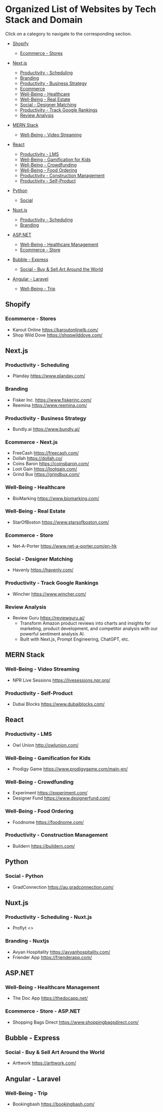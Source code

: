 # Organized List of Websites by Tech Stack and Domain

Click on a category to navigate to the corresponding section.

- [Shopify](#shopify)
  - [Ecommerce - Stores](#ecommerce---stores)
- [Next.js](#nextjs)
  - [Productivity - Scheduling](#productivity---scheduling)
  - [Branding](#branding)
  - [Productivity - Business Strategy](#productivity---business-strategy)
  - [Ecommerce](#ecommerce---nextjs)
  - [Well-Being - Healthcare](#well-being---healthcare)
  - [Well-Being - Real Estate](#well-being---real-estate)
  - [Social - Designer Matching](#social---designer-matching)
  - [Productivity - Track Google Rankings](#productivity---track-google-rankings)
  - [Review Analysis](#review-analysis)
- [MERN Stack](#mern-stack)
  - [Well-Being - Video Streaming](#well-being---video-streaming)
- [React](#react)
  - [Productivity - LMS](#productivity---lms)
  - [Well-Being - Gamification for Kids](#well-being---gamification-for-kids)
  - [Well-Being - Crowdfunding](#well-being---crowdfunding)
  - [Well-Being - Food Ordering](#well-being---food-ordering)
  - [Productivity - Construction Management](#productivity---construction-management)
  - [Productivity - Self-Product](#productivity---self-product)

- [Python](#python)
  - [Social](#social-python)
- [Nuxt.js](#nuxtjs)
  - [Productivity - Scheduling](#productivity---scheduling---nuxtjs)
  - [Branding](#branding-nuxtjs)
- [ASP.NET](#aspnet)
  - [Well-Being - Healthcare Management](#well-being---healthcare-management)
  - [Ecommerce - Store](#ecommerce---store-aspnet)
- [Bubble - Express](#bubble---express)
  - [Social - Buy & Sell Art Around the World](#social---buy--sell-art-around-the-world)
- [Angular - Laravel](#angular---laravel)
  - [Well-Being - Trip](#well-being---trip)

## Shopify
### Ecommerce - Stores
- Karout Online <https://karoutonlinelb.com/>
- Shop Wild Dove <https://shopwilddove.com/>

## Next.js
### Productivity - Scheduling
- Planday <https://www.planday.com/>

### Branding
- Fisker Inc. <https://www.fiskerinc.com/>
- Reemina <https://www.reemina.com/>

### Productivity - Business Strategy
- Bundly.ai <https://www.bundly.ai/>

### Ecommerce - Next.js
- FreeCash <https://freecash.com/>
- Dollah <https://dollah.co/>
- Coins Baron <https://coinsbaron.com/>
- Loot Gain <https://lootgain.com/>
- Grind Bux <https://grindbux.com/>

### Well-Being - Healthcare
- BioMarking <https://www.biomarking.com/>

### Well-Being - Real Estate
- StarOfBoston <https://www.starsofboston.com/>

### Ecommerce - Store
- Net-A-Porter <https://www.net-a-porter.com/en-hk>

### Social - Designer Matching
- Havenly <https://havenly.com/>

### Productivity - Track Google Rankings
- Wincher <https://www.wincher.com/>

### Review Analysis
- Review Guru <https://reviewguru.ai/>
  - Transform Amazon product reviews into charts and insights for marketing, product development, and competitor analysis with our powerful sentiment analysis AI.
  - Built with Next.js, Prompt Engineering, ChatGPT, etc.

## MERN Stack
### Well-Being - Video Streaming
- NPR Live Sessions <https://livesessions.npr.org/>

### Productivity - Self-Product
- Dubai Blocks <https://www.dubaiblocks.com/>

## React
### Productivity - LMS
- Owl Union <http://owlunion.com/>

### Well-Being - Gamification for Kids
- Prodigy Game <https://www.prodigygame.com/main-en/>

### Well-Being - Crowdfunding
- Experiment <https://experiment.com/>
- Designer Fund <https://www.designerfund.com/>

### Well-Being - Food Ordering
- Foodnome <https://foodnome.com/>

### Productivity - Construction Management
- Buildern <https://buildern.com/>

## Python
### Social - Python
- GradConnection <https://au.gradconnection.com/>

## Nuxt.js
### Productivity - Scheduling - Nuxt.js
- Proflyt <>
### Branding - Nuxtjs
- Avyan Hospitality <https://avyanhospitality.com/>
- Friender App <https://frienderapp.com/>

## ASP.NET
### Well-Being - Healthcare Management
- The Doc App <https://thedocapp.net/>

### Ecommerce - Store - ASP.NET
- Shopping Bags Direct <https://www.shoppingbagsdirect.com/>

## Bubble - Express
### Social - Buy & Sell Art Around the World
- Arttwork <https://arttwork.com/>

## Angular - Laravel
### Well-Being - Trip
- Bookingbash <https://bookingbash.com/>
``` 
 ```

